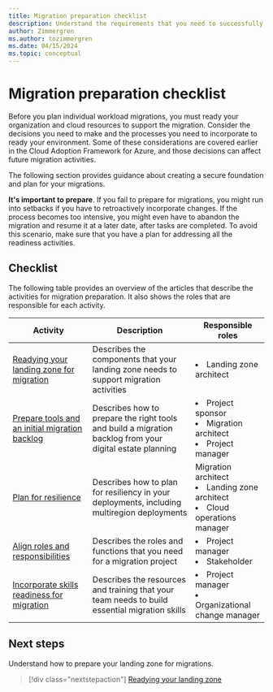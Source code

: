 ```yaml
---
title: Migration preparation checklist
description: Understand the requirements that you need to successfully prepare for a cloud migration in the Microsoft Cloud Adoption Framework.
author: Zimmergren
ms.author: tozimmergren
ms.date: 04/15/2024
ms.topic: conceptual
---
```


# Migration preparation checklist

Before you plan individual workload migrations, you must ready your organization and cloud resources to support the migration. Consider the decisions you need to make and the processes you need to incorporate to ready your environment. Some of these considerations are covered earlier in the Cloud Adoption Framework for Azure, and those decisions can affect future migration activities.

The following section provides guidance about creating a secure foundation and plan for your migrations.

**It's important to prepare**. If you fail to prepare for migrations, you might run into setbacks if you have to retroactively incorporate changes. If the process becomes too intensive, you might even have to abandon the migration and resume it at a later date, after tasks are completed. To avoid this scenario, make sure that you have a plan for addressing all the readiness activities.

## Checklist

The following table provides an overview of the articles that describe the activities for migration preparation. It also shows the roles that are responsible for each activity.

|Activity|Description|Responsible roles|
|---|---|---|
|[Readying your landing zone for migration](./ready-azure-landing-zone.md)|Describes the components that your landing zone needs to support migration activities|<li>Landing zone architect|
|[Prepare tools and an initial migration backlog](./tools-backlog.md)|Describes how to prepare the right tools and build a migration backlog from your digital estate planning|<li>Project sponsor<br><li> Migration architect<br><li>Project manager|
|[Plan for resilience](./plan-for-resilience.md)|Describes how to plan for resiliency in your deployments, including multiregion deployments|Migration architect<br><li>Landing zone architect<br><li>Cloud operations manager|
|[Align roles and responsibilities](./roles-responsibilities.md)|Describes the roles and functions that you need for a migration project|<li>Project manager<br><li>Stakeholder|
|[Incorporate skills readiness for migration](./skills-support.md)|Describes the resources and training that your team needs to build essential migration skills|<li>Project manager<br><li>Organizational change manager|

## Next steps

Understand how to prepare your landing zone for migrations.

> [!div class="nextstepaction"]
> [Readying your landing zone](./ready-azure-landing-zone.md)
